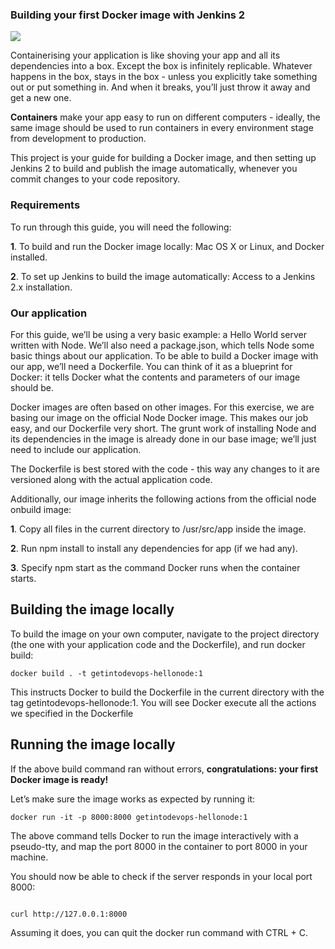 ### Building your first Docker image with Jenkins 2

![](https://collabnix.com/wp-content/uploads/2018/03/ci-cd.png)

Containerising your application is like shoving your app and all its dependencies into a box. Except the box is infinitely replicable. Whatever happens in the box, stays in the box - unless you explicitly take something out or put something in. And when it breaks, you’ll just throw it away and get a new one.

**Containers** make your app easy to run on different computers - ideally, the same image should be used to run containers in every environment stage from development to production.

This project is your guide for building a Docker image, and then setting up Jenkins 2 to build and publish the image automatically, whenever you commit changes to your code repository.

###  Requirements

To run through this guide, you will need the following:

**1**. To build and run the Docker image locally: Mac OS X or Linux, and Docker installed.

**2**. To set up Jenkins to build the image automatically: Access to a Jenkins 2.x installation.

### Our application

For this guide, we’ll be using a very basic example: a Hello World server written with Node.
We’ll also need a package.json, which tells Node some basic things about our application.
To be able to build a Docker image with our app, we’ll need a Dockerfile. You can think of it as a blueprint for Docker: it tells Docker what the contents and parameters of our image should be.

Docker images are often based on other images. For this exercise, we are basing our image on the official Node Docker image. This makes our job easy, and our Dockerfile very short. The grunt work of installing Node and its dependencies in the image is already done in our base image; we’ll just need to include our application.

The Dockerfile is best stored with the code - this way any changes to it are versioned along with the actual application code.

Additionally, our image inherits the following actions from the official node onbuild image:

**1**.  Copy all files in the current directory to /usr/src/app inside the image.

**2**.  Run npm install to install any dependencies for app (if we had any).

**3**.  Specify npm start as the command Docker runs when the container starts.


## Building the image locally

To build the image on your own computer, navigate to the project directory (the one with your application code and the Dockerfile), and run docker build:

```
docker build . -t getintodevops-hellonode:1

```
This instructs Docker to build the Dockerfile in the current directory with the tag getintodevops-hellonode:1. You will see Docker execute all the actions we specified in the Dockerfile


## Running the image locally

If the above build command ran without errors, **congratulations: your first Docker image is ready!**

Let’s make sure the image works as expected by running it:
```
docker run -it -p 8000:8000 getintodevops-hellonode:1

```
The above command tells Docker to run the image interactively with a pseudo-tty, and map the port 8000 in the container to port 8000 in your machine.

You should now be able to check if the server responds in your local port 8000:
```

curl http://127.0.0.1:8000

```
Assuming it does, you can quit the docker run command with CTRL + C.
